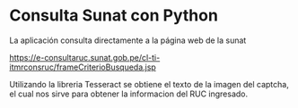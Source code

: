 # Consulta Sunat con Python
La aplicación consulta directamente a la página web de la sunat

https://e-consultaruc.sunat.gob.pe/cl-ti-itmrconsruc/frameCriterioBusqueda.jsp

Utilizando la libreria Tesseract se obtiene el texto de la imagen del captcha, el cual nos sirve para obtener la 
informacion del RUC ingresado.


